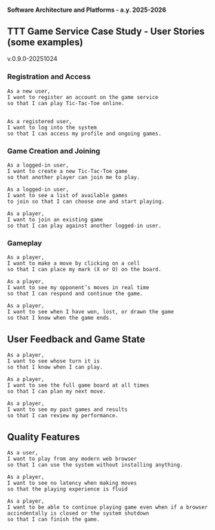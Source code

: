 #### Software Architecture and Platforms - a.y. 2025-2026

## TTT Game Service Case Study - User Stories (some examples)

v.0.9.0-20251024

###  Registration and Access

	As a new user, 
	I want to register an account on the game service 
	so that I can play Tic-Tac-Toe online.


	As a registered user,
 	I want to log into the system 
	so that I can access my profile and ongoing games.

### Game Creation and Joining

	As a logged-in user, 
	I want to create a new Tic-Tac-Toe game 
	so that another player can join me to play.

	As a logged-in user, 
	I want to see a list of available games 
	to join so that I can choose one and start playing.

	As a player, 
	I want to join an existing game 
	so that I can play against another logged-in user.

### Gameplay

	As a player, 
	I want to make a move by clicking on a cell 
	so that I can place my mark (X or O) on the board.

	As a player, 
	I want to see my opponent’s moves in real time 
	so that I can respond and continue the game.

	As a player, 
	I want to see when I have won, lost, or drawn the game 
	so that I know when the game ends.

## User Feedback and Game State

	As a player, 
	I want to see whose turn it is 
	so that I know when I can play.

	As a player, 
	I want to see the full game board at all times 
	so that I can plan my next move.

	As a player, 
	I want to see my past games and results 
	so that I can review my performance.

## Quality Features

	As a user, 
	I want to play from any modern web browser 
	so that I can use the system without installing anything.

 	As a player,
	I want to see no latency when making moves
    so that the playing experience is fluid

 	As a player,
	I want to be able to continue playing game even when if a browser accindentally is closed or the system shutdown 
    so that I can finish the game.


